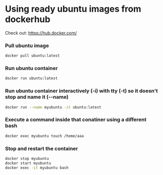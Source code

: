 # Using ready ubuntu images from dockerhub

Check out: https://hub.docker.com/

### Pull ubuntu image

```bash
docker pull ubuntu:latest
```

### Run ubuntu container

```bash
docker run ubuntu:latest
```

### Run ubuntu container interactively (-i) with tty (-t) so it doesn't stop and name it (--name)

```bash
docker run --name myubuntu -it ubuntu:latest
```

### Execute a command inside that conatiner using a different bash 

```bash
docker exec myubuntu touch /home/aaa
```

### Stop and restart the container

```bash
docker stop myubuntu
docker start myubuntu
docker exec -it myubuntu bash
```

